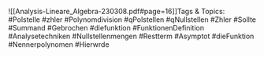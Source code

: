 
![[Analysis-Lineare_Algebra-230308.pdf#page=16]]Tags & Topics:
   #Polstelle
   #zhler
   #Polynomdivision
   #qPolstellen
   #qNullstellen
   #Zhler
   #Sollte
   #Summand
   #Gebrochen
   #diefunktion
   #FunktionenDefinition
   #Analysetechniken
   #Nullstellenmengen
   #Restterm
   #Asymptot
   #dieFunktion
   #Nennerpolynomen
   #Hierwrde